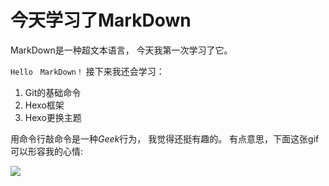 # 今天学习了MarkDown
MarkDown是一种超文本语言， 今天我第一次学习了它。

```Hello　MarkDown！```
接下来我还会学习：
1. Git的基础命令
1. Hexo框架
1. Hexo更换主题

用命令行敲命令是一种*Geek*行为， 我觉得还挺有趣的。
有点意思，下面这张gif可以形容我的心情:

![](https://qgt-style.oss-cn-hangzhou.aliyuncs.com/newcoursep4/g1/g1-2-2/tenor.gif)
